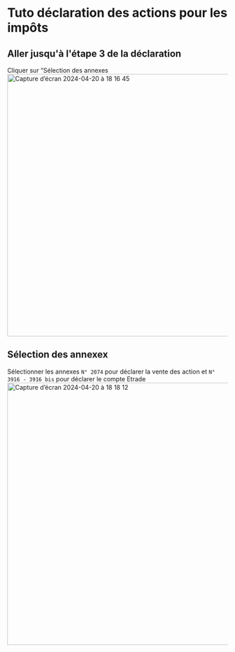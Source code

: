 # Tuto déclaration des actions pour les impôts

## Aller jusqu'à l'étape 3 de la déclaration
Cliquer sur “Sélection des annexes
<br/>
<img width="600" alt="Capture d’écran 2024-04-20 à 18 16 45" src="https://github.com/maximetch/Divers/assets/1035745/4564140a-e265-43e2-8e54-656f62eb1727">

## Sélection des annexex
Sélectionner les annexes `N° 2074` pour déclarer la vente des action et `N° 3916 - 3916 bis` pour déclarer le compte Etrade 
<br/>
<img width="600" alt="Capture d’écran 2024-04-20 à 18 18 12" src="https://github.com/maximetch/Divers/assets/1035745/85de99c8-94b8-4bcb-ad15-56fc6d089c23">
